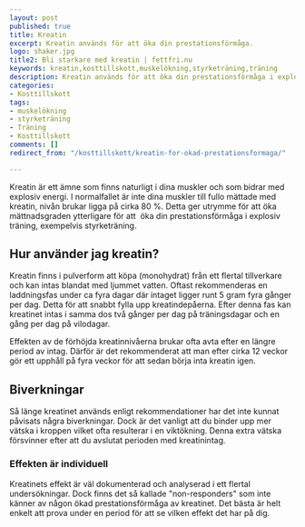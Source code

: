 ```yaml
---
layout: post
published: true
title: Kreatin
excerpt: Kreatin används för att öka din prestationsförmåga.
logo: shaker.jpg
title2: Bli starkare med kreatin | fettfri.nu
keywords: kreatin,kosttillskott,muskelökning,styrketräning,träning
description: Kreatin används för att öka din prestationsförmåga i explosiva sporter. Läs om hur du kan använda det för att öka din styrka.
categories:
- Kosttillskott
tags:
- muskelökning
- styrketräning
- Träning
- Kosttillskott
comments: []
redirect_from: "/kosttillskott/kreatin-for-okad-prestationsformaga/"

---
```

<p class="lead">
Kreatin är ett ämne som finns naturligt i dina muskler och som bidrar med explosiv energi. I normalfallet är inte dina muskler till fullo mättade med kreatin, nivån brukar ligga på cirka 80 %. Detta ger utrymme för att öka mättnadsgraden ytterligare för att  öka din prestationsförmåga i explosiv träning, exempelvis styrketräning.
</p>

## Hur använder jag kreatin?
Kreatin finns i pulverform att köpa (monohydrat) från ett flertal tillverkare och kan intas blandat med ljummet vatten. Oftast rekommenderas en laddningsfas under ca fyra dagar där intaget ligger runt 5 gram fyra gånger per dag. Detta för att snabbt fylla upp kreatindepåerna. Efter denna fas kan kreatinet intas i samma dos två gånger per dag på träningsdagar och en gång per dag på vilodagar.

Effekten av de förhöjda kreatinnivåerna brukar ofta avta efter en längre period av intag. Därför är det rekommenderat att man efter cirka 12 veckor gör ett upphåll på fyra veckor för att sedan börja inta kreatin igen.

## Biverkningar
Så länge kreatinet används enligt rekommendationer har det inte kunnat påvisats några biverkningar. Dock är det vanligt att du binder upp mer vätska i kroppen vilket ofta resulterar i en viktökning. Denna extra vätska försvinner efter att du avslutat perioden med kreatinintag.

### Effekten är individuell
Kreatinets effekt är väl dokumenterad och analyserad i ett flertal undersökningar. Dock finns det så kallade "non-responders" som inte känner av någon ökad prestationsförmåga av kreatinet. Det bästa är helt enkelt att prova under en period för att se vilken effekt det har på dig.
